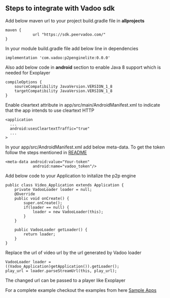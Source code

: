## Steps to integrate with Vadoo sdk

Add below maven url to your project build.gradle file in **allprojects**

```
maven {
            url "https://sdk.peervadoo.com/"
}
```

In your module build.gradle file add below line in dependencies

```
implementation 'com.vadoo:p2penginelite:0.0.0'
```

Also add below code in **android** section to enable Java 8 support which is needed for Exoplayer

```
compileOptions {
    sourceCompatibility JavaVersion.VERSION_1_8
    targetCompatibility JavaVersion.VERSION_1_8
}
```

Enable cleartext attribute in app/src/main/AndroidManifest.xml to indicate that the app intends to use cleartext HTTP

```
<application
  ...
  android:usesCleartextTraffic="true"
  ...
>
```

In your app/src/AndroidManifest.xml add below meta-data. To get the token follow the steps mentioned in [README](README.md)

```
<meta-data android:value="Your-token"
            android:name="vadoo_token"/>
```            

Add below code to your Application to initalize the p2p engine

```
public class Video_Application extends Application {
    private VadooLoader loader = null;
    @Override
    public void onCreate() {
        super.onCreate();
        if(loader == null) {
            loader = new VadooLoader(this);
        }
    }

    public VadooLoader getLoader() {
        return loader;
    }
}
```

Replace the url of video url by the url generated by Vadoo loader

```
VadooLoader loader = ((Vadoo_Application)getApplication()).getLoader();
play_url = loader.parseStreamUrl(this, play_url);
```

The changed url can be passed to a player like Exoplayer

For a complete example checkout the examples from here [Sample Apps](sample_apps)

